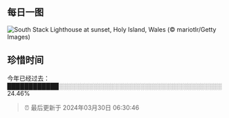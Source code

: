 ## 每日一图

![South Stack Lighthouse at sunset, Holy Island, Wales (© mariotlr/Getty Images)](https://cn.bing.com/th?id=OHR.SouthStackLight_EN-US2733077237_1920x1080.jpg&amp;rf=LaDigue_1920x1080.jpg&amp;pid=hp)


## 珍惜时间

今年已经过去：████████████░░░░░░░░░░░░░░░░░░░░░░░░░░░░░░░░░░░░░░ 24.46%

> ⏰ 最后更新于 2024年03月30日 06:30:46
